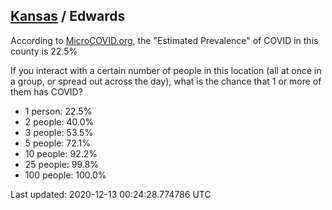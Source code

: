 
## [Kansas](/united-states/kansas) / Edwards

According to [MicroCOVID.org](http://microcovid.org),
the "Estimated Prevalence" of COVID in this county is 22.5%

If you interact with a certain number of people in this location
(all at once in a group, or spread out across the day), what is the chance that
1 or more of them has COVID?

- 1 person: 22.5%
- 2 people: 40.0%
- 3 people: 53.5%
- 5 people: 72.1%
- 10 people: 92.2%
- 25 people: 99.8%
- 100 people: 100.0%

Last updated: 2020-12-13 00:24:28.774786 UTC
